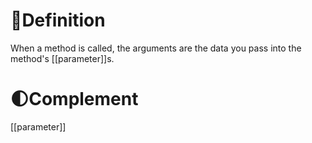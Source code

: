 # 📝Definition
When a method is called, the arguments are the data you pass into the method's [[parameter]]s.

# 🌓Complement
[[parameter]]